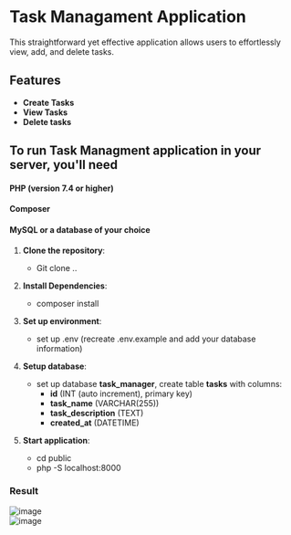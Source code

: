 # Task Managament Application

This straightforward yet effective application allows users to effortlessly view, add, and delete tasks. 

## Features

- **Create Tasks**
- **View Tasks**
- **Delete tasks**

## To run Task Managment application in your server, you'll need 

#### PHP (version 7.4 or higher)
#### Composer
#### MySQL or a database of your choice

1. **Clone the repository**:
    - Git clone ..

2. **Install Dependencies**:
    - composer install

3. **Set up environment**:
    - set up .env (recreate .env.example and add your database information)

4. **Setup database**:
    - set up database **task_manager**, create table **tasks** with columns:
      - **id** (INT (auto increment), primary key)
      - **task_name** (VARCHAR(255))
      - **task_description** (TEXT)
      - **created_at** (DATETIME)
        
5. **Start application**:
    - cd public
    - php -S localhost:8000
  
### Result

![image](https://github.com/liga4/IntelligentSystems_assignment/assets/141454772/b4add503-43a7-46a9-af17-1e776d140d42)  
![image](https://github.com/liga4/IntelligentSystems_assignment/assets/141454772/1b92db0d-5b4e-4122-a961-fb2d2147c30c)

